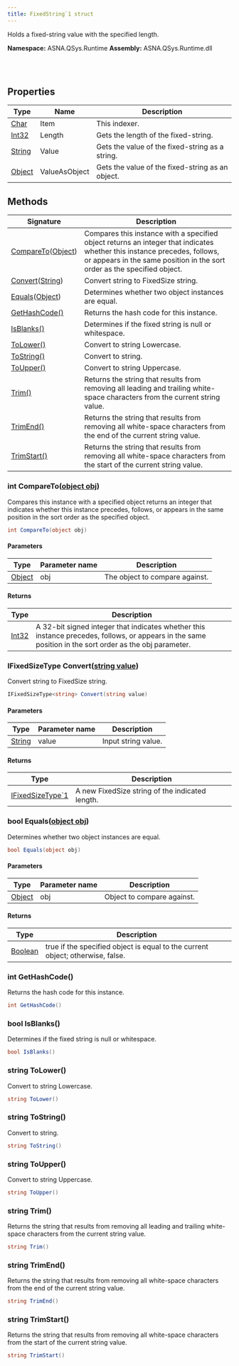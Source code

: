 ```yaml
---
title: FixedString`1 struct
---
```


Holds a fixed-string value with the specified length.

**Namespace:** ASNA.QSys.Runtime
**Assembly:** ASNA.QSys.Runtime.dll

<br>
<br>

## Properties

| Type | Name | Description
| --- | --- | --- 
| [Char](https://learn.microsoft.com/en-us/dotnet/csharp/language-reference/builtin-types/char) | Item | This indexer. |
| [Int32](https://learn.microsoft.com/en-us/dotnet/csharp/language-reference/builtin-types/integral-numeric-types) | Length | Gets the length of the fixed-string. |
| [String](https://learn.microsoft.com/en-us/dotnet/api/system.string?view=net-8.0) | Value | Gets the value of the fixed-string as a string. |
| [Object](https://docs.microsoft.com/en-us/dotnet/api/system.object) | ValueAsObject | Gets the value of the fixed-string as an object. |

## Methods

| Signature | Description |
| --- | --- |
| [CompareTo](#int-comparetoobject-obj)([Object](https://docs.microsoft.com/en-us/dotnet/api/system.object)) | Compares this instance with a specified object returns an integer that indicates whether this instance precedes, follows, or appears in the same position in the sort order as the specified object.
| [Convert](#ifixedsizetype-string-convertstring-value)([String](https://docs.microsoft.com/en-us/dotnet/api/system.string)) | Convert string to FixedSize string.
| [Equals](#bool-equalsobject-obj)([Object](https://docs.microsoft.com/en-us/dotnet/api/system.object)) | Determines whether two object instances are equal.
| [GetHashCode()](#int-gethashcode) | Returns the hash code for this instance.
| [IsBlanks()](#bool-isblanks) | Determines if the fixed string is null or whitespace.
| [ToLower()](#string-tolower) | Convert to string Lowercase.
| [ToString()](#string-tostring) | Convert to string.
| [ToUpper()](#string-toupper) | Convert to string Uppercase.
| [Trim()](#string-trim) | Returns the string that results from removing all leading and trailing white-space characters from the current string value.
| [TrimEnd()](#string-trimend) | Returns the string that results from removing all white-space characters from the end of the current string value.
| [TrimStart()](#string-trimstart) | Returns the string that results from removing all white-space characters from the start of the current string value.

### int CompareTo([object obj](https://docs.microsoft.com/en-us/dotnet/api/system.object))

Compares this instance with a specified object returns an integer that indicates whether this instance precedes, follows, or appears in the same position in the sort order as the specified object.

```cs
int CompareTo(object obj)
```

#### Parameters

| Type | Parameter name | Description
| --- | --- | ---
| [Object](https://docs.microsoft.com/en-us/dotnet/api/system.object) | obj | The object to compare against.

#### Returns

| Type | Description
| --- | ---
| [Int32](https://docs.microsoft.com/en-us/dotnet/api/system.int32) | A 32-bit signed integer that indicates whether this instance precedes, follows, or appears in the same position in the sort order as the obj parameter.

### IFixedSizeType<string> Convert([string value](https://learn.microsoft.com/en-us/dotnet/api/system.string?view=net-8.0))

Convert string to FixedSize string.

```cs
IFixedSizeType<string> Convert(string value)
```

#### Parameters

| Type | Parameter name | Description
| --- | --- | ---
| [String](https://docs.microsoft.com/en-us/dotnet/api/system.string) | value | Input string value.

#### Returns

| Type | Description
| --- | ---
| [IFixedSizeType`1](/reference/runtime/qsys-runtime/i-fixed-size-type-1.html) | A new FixedSize string of the indicated length.

### bool Equals([object obj](https://docs.microsoft.com/en-us/dotnet/api/system.object))

Determines whether two object instances are equal.

```cs
bool Equals(object obj)
```

#### Parameters

| Type | Parameter name | Description
| --- | --- | ---
| [Object](https://docs.microsoft.com/en-us/dotnet/api/system.object) | obj | Object to compare against.

#### Returns

| Type | Description
| --- | ---
| [Boolean](https://docs.microsoft.com/en-us/dotnet/api/system.boolean) | true if the specified object is equal to the current object; otherwise, false.

### int GetHashCode()

Returns the hash code for this instance.

```cs
int GetHashCode()
```

### bool IsBlanks()

Determines if the fixed string is null or whitespace.

```cs
bool IsBlanks()
```

### string ToLower()

Convert to string Lowercase.

```cs
string ToLower()
```

### string ToString()

Convert to string.

```cs
string ToString()
```

### string ToUpper()

Convert to string Uppercase.

```cs
string ToUpper()
```

### string Trim()

Returns the string that results from removing all leading and trailing white-space characters from the current string value.

```cs
string Trim()
```

### string TrimEnd()

Returns the string that results from removing all white-space characters from the end of the current string value.

```cs
string TrimEnd()
```

### string TrimStart()

Returns the string that results from removing all white-space characters from the start of the current string value.

```cs
string TrimStart()
```
